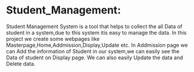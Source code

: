 # Student_Management:
Student Management System is a tool that helps to collect the all Data of student in a
system,due to this system itis easy to manage the data.
In this project we create some webpages like Masterpage,Home,Addmission,Display,Update etc.
In Addmission page we can Add the information of Student in our system,we can easily see the
Data of student on Display page.
We can also easily Update the data and Delete data.
